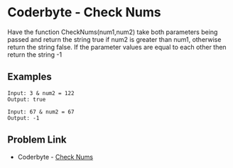 # Coderbyte - Check Nums

Have the function CheckNums(num1,num2) take both parameters being passed and return the string true if num2 is greater than num1, otherwise return the string false. If the parameter values are equal to each other then return the string -1

## Examples

```
Input: 3 & num2 = 122
Output: true
```

```
Input: 67 & num2 = 67
Output: -1
```

## Problem Link

- Coderbyte - [Check Nums](https://coderbyte.com/editor/Check%20Nums:JavaScript)
